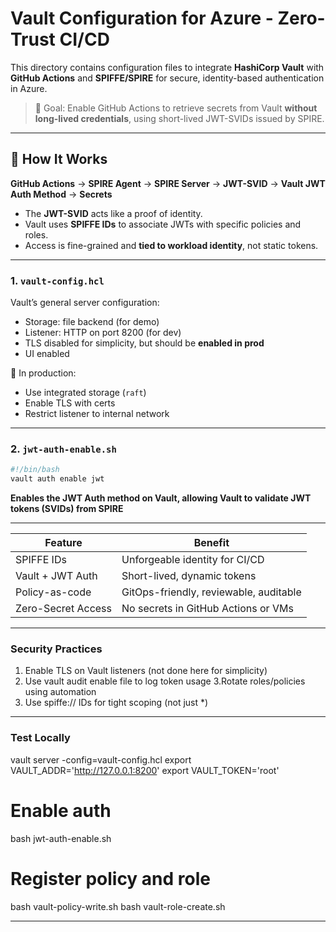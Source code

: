# Vault Configuration for Azure - Zero-Trust CI/CD

This directory contains configuration files to integrate **HashiCorp Vault** with **GitHub Actions** and **SPIFFE/SPIRE** for secure, identity-based authentication in Azure.

> 🎯 Goal: Enable GitHub Actions to retrieve secrets from Vault **without long-lived credentials**, using short-lived JWT-SVIDs issued by SPIRE.

---

## 🔁 How It Works
**GitHub Actions** → **SPIRE Agent** → **SPIRE Server** → **JWT-SVID** → **Vault JWT Auth Method** → **Secrets**


- The **JWT-SVID** acts like a proof of identity.
- Vault uses **SPIFFE IDs** to associate JWTs with specific policies and roles.
- Access is fine-grained and **tied to workload identity**, not static tokens.

---

### 1. `vault-config.hcl`

Vault’s general server configuration:
- Storage: file backend (for demo)
- Listener: HTTP on port 8200 (for dev)
- TLS disabled for simplicity, but should be **enabled in prod**
- UI enabled

🔐 In production:
- Use integrated storage (`raft`)
- Enable TLS with certs
- Restrict listener to internal network

---

### 2. `jwt-auth-enable.sh`

```bash
#!/bin/bash
vault auth enable jwt
```

**Enables the JWT Auth method on Vault, allowing Vault to validate JWT tokens (SVIDs) from SPIRE**

---

| Feature            | Benefit                                |
| ------------------ | -------------------------------------- |
| SPIFFE IDs         | Unforgeable identity for CI/CD         |
| Vault + JWT Auth   | Short-lived, dynamic tokens            |
| Policy-as-code     | GitOps-friendly, reviewable, auditable |
| Zero-Secret Access | No secrets in GitHub Actions or VMs    |

---

### Security Practices

1. Enable TLS on Vault listeners (not done here for simplicity)
2. Use vault audit enable file to log token usage
3.Rotate roles/policies using automation
4. Use spiffe:// IDs for tight scoping (not just *)

---

### Test Locally

vault server -config=vault-config.hcl
export VAULT_ADDR='http://127.0.0.1:8200'
export VAULT_TOKEN='root'

# Enable auth
bash jwt-auth-enable.sh

# Register policy and role
bash vault-policy-write.sh
bash vault-role-create.sh

---
